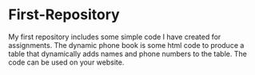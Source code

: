 # First-Repository
My first repository includes some simple code I have created for assignments. The dynamic phone book is some html code to produce a table that dynamically adds names and phone numbers to the table. The code can be used on your website. 
